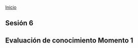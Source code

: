 <!-- No borrar o modificar -->
[Inicio](./index.md)

## Sesión 6


<!-- Su documentación aquí -->

## Evaluación de conocimiento Momento 1



